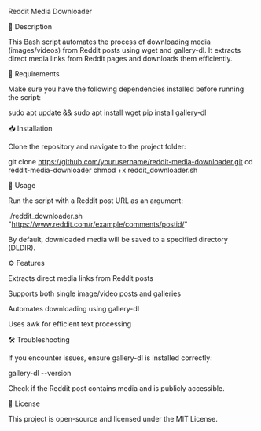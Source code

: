 Reddit Media Downloader

📌 Description

This Bash script automates the process of downloading media (images/videos) from Reddit posts using wget and gallery-dl. It extracts direct media links from Reddit pages and downloads them efficiently.

🔧 Requirements

Make sure you have the following dependencies installed before running the script:

sudo apt update && sudo apt install wget
pip install gallery-dl

📥 Installation

Clone the repository and navigate to the project folder:

git clone https://github.com/yourusername/reddit-media-downloader.git
cd reddit-media-downloader
chmod +x reddit_downloader.sh

🚀 Usage

Run the script with a Reddit post URL as an argument:

./reddit_downloader.sh "https://www.reddit.com/r/example/comments/postid/"

By default, downloaded media will be saved to a specified directory (DLDIR).

⚙️ Features

Extracts direct media links from Reddit posts

Supports both single image/video posts and galleries

Automates downloading using gallery-dl

Uses awk for efficient text processing

🛠️ Troubleshooting

If you encounter issues, ensure gallery-dl is installed correctly:

gallery-dl --version

Check if the Reddit post contains media and is publicly accessible.

📜 License

This project is open-source and licensed under the MIT License.
